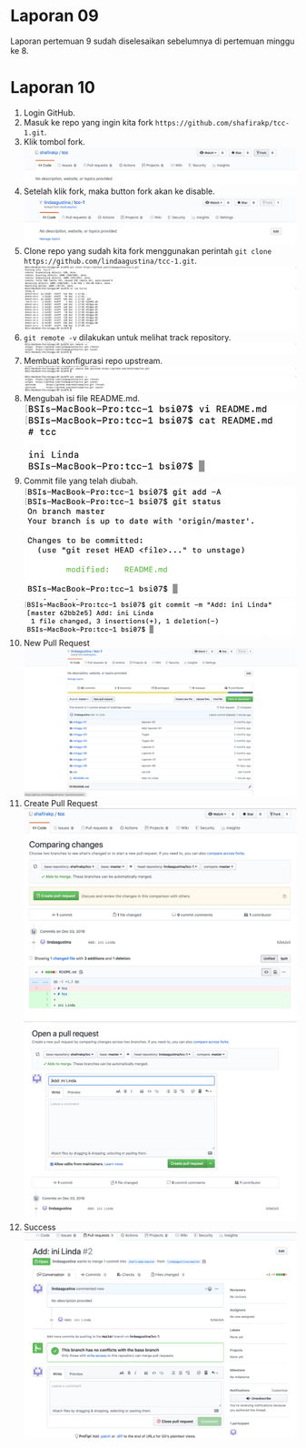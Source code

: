# Laporan 09

Laporan pertemuan 9 sudah diselesaikan sebelumnya di pertemuan minggu ke 8.

# Laporan 10

1. Login GitHub.
2. Masuk ke repo yang ingin kita fork `https://github.com/shafirakp/tcc-1.git`.
3. Klik tombol fork.
![](img/1.png)
4. Setelah klik fork, maka button fork akan ke disable.
![](img/2.png)
5. Clone repo yang sudah kita fork menggunakan perintah `git clone https://github.com/lindaagustina/tcc-1.git`.
![](img/3.png)
6. `git remote -v` dilakukan untuk melihat track repository.
![](img/4.png)
7. Membuat konfigurasi repo upstream.
![](img/5.png)
![](img/6.png)
8. Mengubah isi file README.md.
![](img/7.png)
9. Commit file yang telah diubah.
![](img/8.png)
![](img/9.png)
10. New Pull Request
![](img/10.png)
11. Create Pull Request
![](img/11.png)
![](img/12.png)
12. Success
![](img/13.png)
